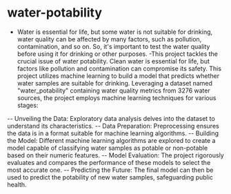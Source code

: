 # water-potability
- Water is essential for life, but some water is not suitable for drinking, water quality can be affected by many factors, such as pollution, contamination, and so on. So, it's important to test the water quality before using it for drinking or other purposes.
-This project tackles the crucial issue of water potability. Clean water is essential for life, but factors like pollution and contamination can compromise its safety. This project utilizes machine learning to build a model that predicts whether water samples are suitable for drinking.
Leveraging a dataset named "water_potability" containing water quality metrics from 3276 water sources, the project employs machine learning techniques for various stages:

-- Unveiling the Data: Exploratory data analysis delves into the dataset to understand its characteristics.
-- Data Preparation: Preprocessing ensures the data is in a format suitable for machine learning algorithms.
-- Building the Model: Different machine learning algorithms are explored to create a model capable of classifying water samples as potable or non-potable based on their numeric features.
-- Model Evaluation: The project rigorously evaluates and compares the performance of these models to select the most accurate one.
-- Predicting the Future: The final model can then be used to predict the potability of new water samples, safeguarding public health.
